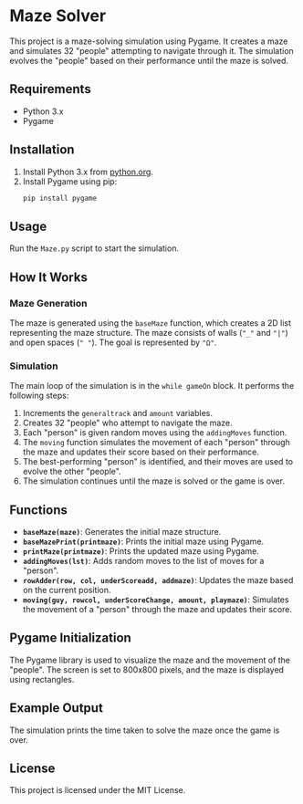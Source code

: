 # Maze Solver

This project is a maze-solving simulation using Pygame. It creates a maze and simulates 32 "people" attempting to navigate through it. The simulation evolves the "people" based on their performance until the maze is solved.

## Requirements

- Python 3.x
- Pygame

## Installation

1. Install Python 3.x from [python.org](https://www.python.org/).
2. Install Pygame using pip:
   ```sh
   pip install pygame

## Usage

Run the `Maze.py` script to start the simulation.

## How It Works

### Maze Generation

The maze is generated using the `baseMaze` function, which creates a 2D list representing the maze structure. The maze consists of walls (`"_"` and `"|"`) and open spaces (`" "`). The goal is represented by `"Ω"`.

### Simulation

The main loop of the simulation is in the `while gameOn` block. It performs the following steps:

1. Increments the `generaltrack` and `amount` variables.
2. Creates 32 "people" who attempt to navigate the maze.
3. Each "person" is given random moves using the `addingMoves` function.
4. The `moving` function simulates the movement of each "person" through the maze and updates their score based on their performance.
5. The best-performing "person" is identified, and their moves are used to evolve the other "people".
6. The simulation continues until the maze is solved or the game is over.

## Functions

- **`baseMaze(maze)`**: Generates the initial maze structure.
- **`baseMazePrint(printmaze)`**: Prints the initial maze using Pygame.
- **`printMaze(printmaze)`**: Prints the updated maze using Pygame.
- **`addingMoves(lst)`**: Adds random moves to the list of moves for a "person".
- **`rowAdder(row, col, underScoreadd, addmaze)`**: Updates the maze based on the current position.
- **`moving(guy, rowcol, underScoreChange, amount, playmaze)`**: Simulates the movement of a "person" through the maze and updates their score.

## Pygame Initialization

The Pygame library is used to visualize the maze and the movement of the "people". The screen is set to 800x800 pixels, and the maze is displayed using rectangles.

## Example Output

The simulation prints the time taken to solve the maze once the game is over.

## License

This project is licensed under the MIT License.

